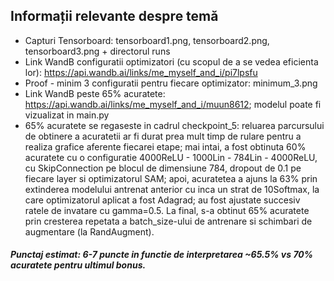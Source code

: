 ## Informații relevante despre temă ##

* Capturi Tensorboard: tensorboard1.png, tensorboard2.png, tensorboard3.png + directorul runs
* Link WandB configuratii optimizatori (cu scopul de a se vedea eficienta lor): https://api.wandb.ai/links/me_myself_and_i/pi7lpsfu
* Proof - minim 3 configuratii pentru fiecare optimizator: minimum_3.png
* Link WandB peste 65% acuratete: https://api.wandb.ai/links/me_myself_and_i/muun8612; modelul poate fi vizualizat in main.py
* 65% acuratete se regaseste in cadrul checkpoint_5: reluarea parcursului de obtinere a acuratetii ar fi durat prea mult timp de rulare pentru a realiza grafice aferente fiecarei etape; mai intai, a fost obtinuta 60% acuratete cu o configuratie 4000ReLU - 1000Lin - 784Lin - 4000ReLU, cu SkipConnection pe blocul de dimensiune 784, dropout de 0.1 pe fiecare layer si optimizatorul SAM; apoi, acuratetea a ajuns la 63% prin extinderea modelului antrenat anterior cu inca un strat de 10Softmax, la care optimizatorul aplicat a fost Adagrad; au fost ajustate succesiv ratele de invatare cu gamma=0.5. La final, s-a obtinut 65% acuratete prin cresterea repetata a batch_size-ului de antrenare si schimbari de augmentare (la RandAugment).

##### Punctaj estimat: 6-7 puncte in functie de interpretarea ~65.5% vs 70% acuratete pentru ultimul bonus. ######